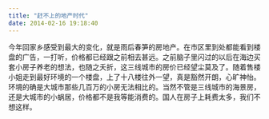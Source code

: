 ```yaml
---
title: "赶不上的地产时代"
date: 2014-02-16 19:18:40
---
```


今年回家乡感受到最大的变化，就是雨后春笋的房地产。在市区里到处都能看到楼盘的广告，一打听，价格都已经跟之前相去甚远。之前脑子里闪过的以后在海边买套小房子养老的想法，也随之夭折，这三线城市的房价已经望尘莫及了。随着售楼小姐走到最好环境的一个楼盘，上了十八楼往外一望，真是豁然开朗，心旷神怡。环境的确是大城市那些几百万的小房无法相比的。当然不管是三线城市的海景房，还是大城市的小蜗居，价格都不是我等能消费的。国人在房子上耗费太多，我们不想这样。